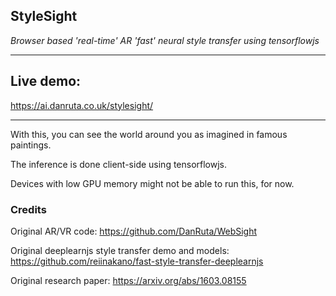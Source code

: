 StyleSight
---

*Browser based 'real-time' AR 'fast' neural style transfer using tensorflowjs*

---
## Live demo:

https://ai.danruta.co.uk/stylesight/

---

With this, you can see the world around you as imagined in famous paintings.

The inference is done client-side using tensorflowjs.

Devices with low GPU memory might not be able to run this, for now.


### Credits

Original AR/VR code: https://github.com/DanRuta/WebSight

Original deeplearnjs style transfer demo and models: https://github.com/reiinakano/fast-style-transfer-deeplearnjs

Original research paper: https://arxiv.org/abs/1603.08155